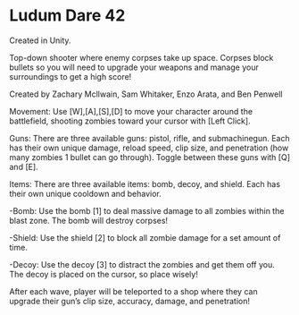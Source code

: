 # Ludum Dare 42

Created in Unity.

Top-down shooter where enemy corpses take up space. Corpses block bullets so you will need to upgrade your weapons and manage your surroundings to get a high score!

Created by Zachary Mcllwain, Sam Whitaker, Enzo Arata, and Ben Penwell

Movement: Use [W],[A],[S],[D] to move your character around the battlefield, shooting zombies toward your cursor with [Left Click].

Guns: There are three available guns: pistol, rifle, and submachinegun. Each has their own unique damage, reload speed, clip size, and penetration (how many zombies 1 bullet can go through). Toggle between these guns with [Q] and [E].

Items: There are three available items: bomb, decoy, and shield. Each has their own unique cooldown and behavior.

-Bomb: Use the bomb [1] to deal massive damage to all zombies within the blast zone. The bomb will destroy corpses!

-Shield: Use the shield [2] to block all zombie damage for a set amount of time.

-Decoy: Use the decoy [3] to distract the zombies and get them off you. The decoy is placed on the cursor, so place wisely!

After each wave, player will be teleported to a shop where they can upgrade their gun’s clip size, accuracy, damage, and penetration!

